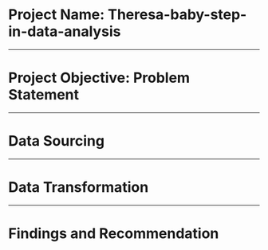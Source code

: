 # Project Name: Theresa-baby-step-in-data-analysis

-------
# Project Objective: Problem Statement



-------
# Data Sourcing



-------
# Data Transformation



-------
# Findings and Recommendation

